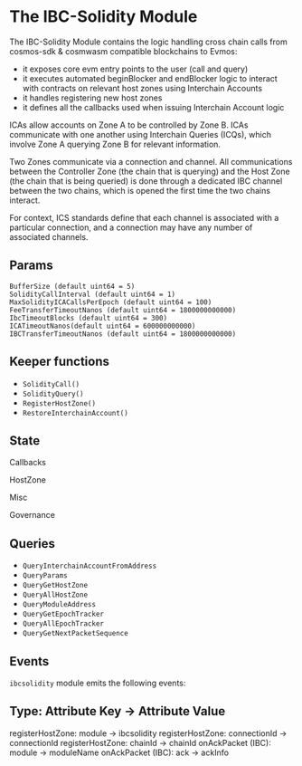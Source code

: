 # The IBC-Solidity Module

The IBC-Solidity Module contains the logic handling cross chain calls from cosmos-sdk & cosmwasm compatible blockchains to Evmos:

- it exposes core evm entry points to the user (call and query)
- it executes automated beginBlocker and endBlocker logic to interact with contracts on relevant host zones using Interchain Accounts
- it handles registering new host zones
- it defines all the callbacks used when issuing Interchain Account logic

ICAs allow accounts on Zone A to be controlled by Zone B. ICAs communicate with one another using Interchain Queries (ICQs), which involve Zone A querying Zone B for relevant information.

Two Zones communicate via a connection and channel. All communications between the Controller Zone (the chain that is querying) and the Host Zone (the chain that is being queried) is done through a dedicated IBC channel between the two chains, which is opened the first time the two chains interact.

For context, ICS standards define that each channel is associated with a particular connection, and a connection may have any number of associated channels.

## Params
```
BufferSize (default uint64 = 5)
SolidityCallInterval (default uint64 = 1)
MaxSolidityICACallsPerEpoch (default uint64 = 100)
FeeTransferTimeoutNanos (default uint64 = 1800000000000)
IbcTimeoutBlocks (default uint64 = 300)
ICATimeoutNanos(default uint64 = 600000000000)
IBCTransferTimeoutNanos (default uint64 = 1800000000000)
```

## Keeper functions

- `SolidityCall()`
- `SolidityQuery()`
- `RegisterHostZone()`
- `RestoreInterchainAccount()`

## State

Callbacks

HostZone

Misc

Governance


## Queries
- `QueryInterchainAccountFromAddress`
- `QueryParams`
- `QueryGetHostZone`
- `QueryAllHostZone`
- `QueryModuleAddress`
- `QueryGetEpochTracker`
- `QueryAllEpochTracker`
- `QueryGetNextPacketSequence`

## Events

`ibcsolidity` module emits the following events:

Type: Attribute Key &rarr; Attribute Value
--------------------------------------------------
registerHostZone: module &rarr; ibcsolidity
registerHostZone: connectionId &rarr; connectionId
registerHostZone: chainId &rarr; chainId
onAckPacket (IBC): module &rarr;  moduleName
onAckPacket (IBC): ack &rarr; ackInfo